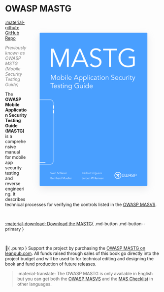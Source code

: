 # OWASP MASTG

<a href="../MASTG/Intro/0x01-Foreword"><img align="right" style="border-radius: 3px; margin: 3em; box-shadow: rgba(149, 157, 165, 0.2) 0px 8px 24px;" width="350px" class="grow" src="../assets/mastg_cover.png" /></a>

<a href="https://github.com/OWASP/owasp-mastg/">:material-github: GitHub Repo</a>

<i style="color:gray">Previously known as OWASP MSTG (Mobile Security Testing Guide)</i>

The **OWASP Mobile Application Security Testing Guide (MASTG)** is a comprehensive manual for mobile app security testing and reverse engineering. It describes technical processes for verifying the controls listed in the [OWASP MASVS](../MASVS/).

<br>

[:material-download: Download the MASTG](https://github.com/OWASP/owasp-mastg/releases/latest/download/OWASP_MASTG-v1.5.0.pdf){ .md-button .md-button--primary }

<br>

:blue_heart:{ .pump } Support the project by purchasing the [OWASP MASTG on leanpub.com](https://leanpub.com/owasp-mastg). All funds raised through sales of this book go directly into the project budget and will be used to for technical editing and designing the book and fund production of future releases.

> :material-translate: The OWASP MASTG is only available in English but you can get both the [OWASP MASVS](../MASVS/) and the [MAS Checklist](MAS_checklist.md) in other languages.

<br>
